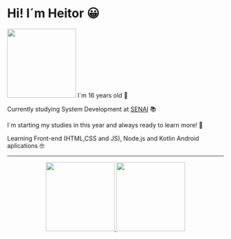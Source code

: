 # Hi! I´m Heitor 😀
<img height="160em" src="./Documentos/imgGit"/>
I´m 16 years old 🎉

Currently studying System Development at [SENAI](https://jandira.sp.senai.br/) 📚

I´m starting my studies in this year and always ready to learn more! 🤯

Learning Front-end (HTML,CSS and JS), Node.js and Kotlin Android aplications 🤓


<div align="center"><hr>
  <a href="https://github.com/HeitorPontieri">
  <img height="160em" src="https://github-readme-stats.vercel.app/api?username=HeitorPontieri&theme=gruvbox"/>
  <img height="160em" src="https://github-readme-stats.vercel.app/api/top-langs/?username=HeitorPontieri&layout=compact&theme=gruvbox"/>
 
</div>











